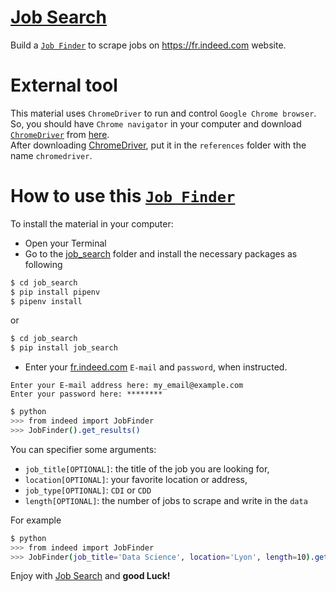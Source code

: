 
[Job Search](https://github.com/djibybalde/job_search) 
==========
Build a [`Job Finder`](https://github.com/djibybalde/job_search) to scrape jobs on https://fr.indeed.com website.


External tool
=============
This material uses `ChromeDriver` to run and control `Google Chrome browser`. So, you should have `Chrome navigator` in your computer and download [`ChromeDriver`](https://chromedriver.chromium.org) from [here](https://chromedriver.chromium.org).   
After downloading [ChromeDriver](https://chromedriver.chromium.org), put it in the `references` folder with the name `chromedriver`. 

How to use this [`Job Finder`](https://github.com/djibybalde/job_search)
============

To install the material in your computer:
- Open your Terminal
- Go to the [job_search](https://github.com/djibybalde/job_search) folder and install the necessary packages as following
```bash
$ cd job_search
$ pip install pipenv
$ pipenv install
```

or 
```bash
$ cd job_search
$ pip install job_search
```

- Enter your [fr.indeed.com](https://fr.indeed.com) `E-mail` and `password`, when instructed.
```
Enter your E-mail address here: my_email@example.com
Enter your password here: ********
```

```bash
$ python
>>> from indeed import JobFinder
>>> JobFinder().get_results()
```

You can specifier some arguments:
- `job_title[OPTIONAL]`: the title of the job you are looking for,
- `location[OPTIONAL]`: your favorite location or address, 
- `job_type[OPTIONAL]`: `CDI` or `CDD`
- `length[OPTIONAL]`: the number of jobs to scrape and write in the `data`

For example

```bash
$ python
>>> from indeed import JobFinder
>>> JobFinder(job_title='Data Science', location='Lyon', length=10).get_results()
```

Enjoy with [Job Search](https://github.com/djibybalde/job_search) and **good Luck!**